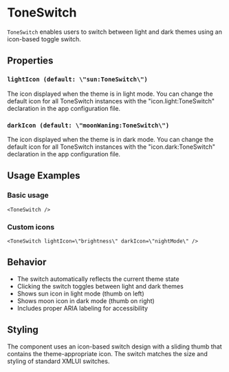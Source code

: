 # ToneSwitch

`ToneSwitch` enables users to switch between light and dark themes using an icon-based toggle switch.

## Properties

### `lightIcon (default: \"sun:ToneSwitch\")`

The icon displayed when the theme is in light mode. You can change the default icon for all ToneSwitch instances with the \"icon.light:ToneSwitch\" declaration in the app configuration file.

### `darkIcon (default: \"moonWaning:ToneSwitch\")`

The icon displayed when the theme is in dark mode. You can change the default icon for all ToneSwitch instances with the \"icon.dark:ToneSwitch\" declaration in the app configuration file.

## Usage Examples

### Basic usage
```xmlui
<ToneSwitch />
```

### Custom icons
```xmlui
<ToneSwitch lightIcon=\"brightness\" darkIcon=\"nightMode\" />
```

## Behavior

- The switch automatically reflects the current theme state
- Clicking the switch toggles between light and dark themes
- Shows sun icon in light mode (thumb on left)
- Shows moon icon in dark mode (thumb on right)
- Includes proper ARIA labeling for accessibility

## Styling

The component uses an icon-based switch design with a sliding thumb that contains the theme-appropriate icon. The switch matches the size and styling of standard XMLUI switches.
